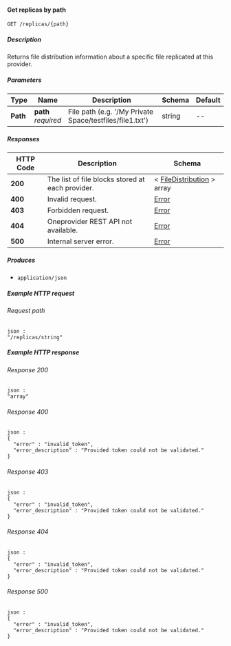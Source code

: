 
<a name="get_file_replicas"></a>
#### Get replicas by path
```
GET /replicas/{path}
```


##### Description
Returns file distribution information about a specific file replicated at this provider.


##### Parameters

|Type|Name|Description|Schema|Default|
|---|---|---|---|---|
|**Path**|**path**  <br>*required*|File path (e.g. '/My Private Space/testfiles/file1.txt')|string|--|


##### Responses

|HTTP Code|Description|Schema|
|---|---|---|
|**200**|The list of file blocks stored at each provider.|< [FileDistribution](../definitions/FileDistribution.md#filedistribution) > array|
|**400**|Invalid request.|[Error](../definitions/Error.md#error)|
|**403**|Forbidden request.|[Error](../definitions/Error.md#error)|
|**404**|Oneprovider REST API not available.|[Error](../definitions/Error.md#error)|
|**500**|Internal server error.|[Error](../definitions/Error.md#error)|


##### Produces

* `application/json`


##### Example HTTP request

###### Request path
```
json :
"/replicas/string"
```


##### Example HTTP response

###### Response 200
```
json :
"array"
```


###### Response 400
```
json :
{
  "error" : "invalid_token",
  "error_description" : "Provided token could not be validated."
}
```


###### Response 403
```
json :
{
  "error" : "invalid_token",
  "error_description" : "Provided token could not be validated."
}
```


###### Response 404
```
json :
{
  "error" : "invalid_token",
  "error_description" : "Provided token could not be validated."
}
```


###### Response 500
```
json :
{
  "error" : "invalid_token",
  "error_description" : "Provided token could not be validated."
}
```



